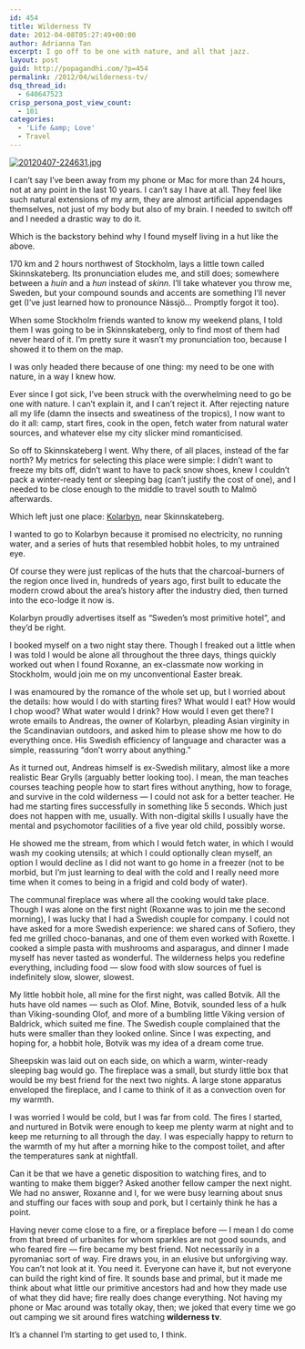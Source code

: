```yaml
---
id: 454
title: Wilderness TV
date: 2012-04-08T05:27:49+00:00
author: Adrianna Tan
excerpt: I go off to be one with nature, and all that jazz.
layout: post
guid: http://popagandhi.com/?p=454
permalink: /2012/04/wilderness-tv/
dsq_thread_id:
  - 640647523
crisp_persona_post_view_count:
  - 101
categories:
  - 'Life &amp; Love'
  - Travel
---
```

[<img src="http://popagandhi.com/wp-content/uploads/2012/04/20120407-224631.jpg" alt="20120407-224631.jpg" class="alignnone size-full" />](http://popagandhi.com/wp-content/uploads/2012/04/20120407-224631.jpg)

I can&#8217;t say I&#8217;ve been away from my phone or Mac for more than 24 hours, not at any point in the last 10 years. I can&#8217;t say I have at all. They feel like such natural extensions of my arm, they are almost artificial appendages themselves, not just of my body but also of my brain. I needed to switch off and I needed a drastic way to do it. 

Which is the backstory behind why I found myself living in a hut like the above. 

170 km and 2 hours northwest of Stockholm, lays a little town called Skinnskateberg. Its pronunciation eludes me, and still does; somewhere between a _huin_ and a _hun_ instead of _skinn_. I&#8217;ll take whatever you throw me, Sweden, but your compound sounds and accents are something I&#8217;ll never get (I&#8217;ve just learned how to pronounce Nässjö&#8230; Promptly forgot it too).

When some Stockholm friends wanted to know my weekend plans, I told them I was going to be in Skinnskateberg, only to find most of them had never heard of it. I&#8217;m pretty sure it wasn&#8217;t my pronunciation too, because I showed it to them on the map. 

I was only headed there because of one thing: my need to be one with nature, in a way I knew how. 

Ever since I got sick, I&#8217;ve been struck with the overwhelming need to go be one with nature. I can&#8217;t explain it, and I can&#8217;t reject it. After rejecting nature all my life (damn the insects and sweatiness of the tropics), I now want to do it all: camp, start fires, cook in the open, fetch water from natural water sources, and whatever else my city slicker mind romanticised.

So off to Skinnskateberg I went. Why there, of all places, instead of the far north? My metrics for selecting this place were simple: I didn&#8217;t want to freeze my bits off, didn&#8217;t want to have to pack snow shoes, knew I couldn&#8217;t pack a winter-ready tent or sleeping bag (can&#8217;t justify the cost of one), and I needed to be close enough to the middle to travel south to Malmö afterwards.

Which left just one place: [Kolarbyn](http://kolarbyn.se), near Skinnskateberg.

I wanted to go to Kolarbyn because it promised no electricity, no running water, and a series of huts that resembled hobbit holes, to my untrained eye. 

Of course they were just replicas of the huts that the charcoal-burners of the region once lived in, hundreds of years ago, first built to educate the modern crowd about the area&#8217;s history after the industry died, then turned into the eco-lodge it now is. 

Kolarbyn proudly advertises itself as &#8220;Sweden&#8217;s most primitive hotel&#8221;, and they&#8217;d be right.

I booked myself on a two night stay there. Though I freaked out a little when I was told I would be alone all throughout the three days, things quickly worked out when I found Roxanne, an ex-classmate now working in Stockholm, would join me on my unconventional Easter break. 

I was enamoured by the romance of the whole set up, but I worried about the details: how would I do with starting fires? What would I eat? How would I chop wood? What water would I drink? How would I even get there? I wrote emails to Andreas, the owner of Kolarbyn, pleading Asian virginity in the Scandinavian outdoors, and asked him to please show me how to do everything once. His Swedish efficiency of language and character was a simple, reassuring &#8220;don&#8217;t worry about anything.&#8221;

As it turned out, Andreas himself is ex-Swedish military, almost like a more realistic Bear Grylls (arguably better looking too). I mean, the man teaches courses teaching people how to start fires without anything, how to forage, and survive in the cold wilderness — I could not ask for a better teacher. He had me starting fires successfully in something like 5 seconds. Which just does not happen with me, usually. With non-digital skills I usually have the mental and psychomotor facilities of a five year old child, possibly worse. 

He showed me the stream, from which I would fetch water, in which I would wash my cooking utensils; at which I could optionally clean myself, an option I would decline as I did not want to go home in a freezer (not to be morbid, but I&#8217;m just learning to deal with the cold and I really need more time when it comes to being in a frigid and cold body of water).

The communal fireplace was where all the cooking would take place. Though I was alone on the first night (Roxanne was to join me the second morning), I was lucky that I had a Swedish couple for company. I could not have asked for a more Swedish experience: we shared cans of Sofiero, they fed me grilled choco-bananas, and one of them even worked with Roxette. I cooked a simple pasta with mushrooms and asparagus, and dinner I made myself has never tasted as wonderful. The wilderness helps you redefine everything, including food — slow food with slow sources of fuel is indefinitely slow, slower, slowest. 

My little hobbit hole, all mine for the first night, was called Botvik. All the huts have old names — such as Olof. Mine, Botvik, sounded less of a hulk than Viking-sounding Olof, and more of a bumbling little Viking version of Baldrick, which suited me fine. The Swedish couple complained that the huts were smaller than they looked online. Since I was expecting, and hoping for, a hobbit hole, Botvik was my idea of a dream come true. 

Sheepskin was laid out on each side, on which a warm, winter-ready sleeping bag would go. The fireplace was a small, but sturdy little box that would be my best friend for the next two nights. A large stone apparatus enveloped the fireplace, and I came to think of it as a convection oven for my warmth. 

I was worried I would be cold, but I was far from cold. The fires I started, and nurtured in Botvik were enough to keep me plenty warm at night and to keep me returning to all through the day. I was especially happy to return to the warmth of my hut after a morning hike to the compost toilet, and after the temperatures sank at nightfall. 

Can it be that we have a genetic disposition to watching fires, and to wanting to make them bigger? Asked another fellow camper the next night. We had no answer, Roxanne and I, for we were busy learning about snus and stuffing our faces with soup and pork, but I certainly think he has a point. 

Having never come close to a fire, or a fireplace before — I mean I do come from that breed of urbanites for whom sparkles are not good sounds, and who feared fire — fire became my best friend. Not necessarily in a pyromaniac sort of way. Fire draws you, in an elusive but unforgiving way. You can&#8217;t not look at it. You need it. Everyone can have it, but not everyone can build the right kind of fire. It sounds base and primal, but it made me think about what little our primitive ancestors had and how they made use of what they did have; fire really does change everything. Not having my phone or Mac around was totally okay, then; we joked that every time we go out camping we sit around fires watching **wilderness tv**. 

It&#8217;s a channel I&#8217;m starting to get used to, I think.